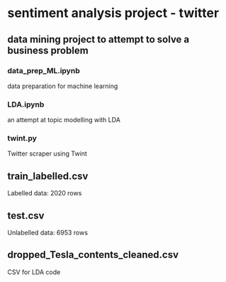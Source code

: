 # sentiment analysis project - twitter
data mining project to attempt to solve a business problem
------------------------------------------------------------------------
### data_prep_ML.ipynb
data preparation for machine learning

### LDA.ipynb
an attempt at topic modelling with LDA

### twint.py
Twitter scraper using Twint

## train_labelled.csv
Labelled data: 2020 rows

## test.csv
Unlabelled data: 6953 rows

## dropped_Tesla_contents_cleaned.csv
CSV for LDA code

